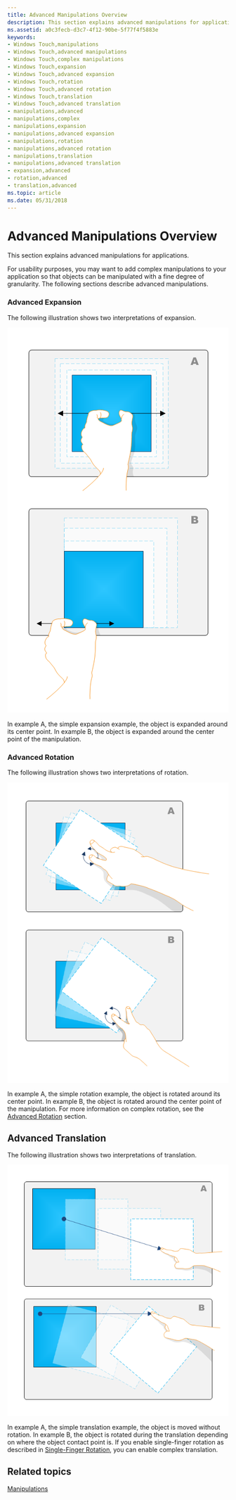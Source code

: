 ```yaml
---
title: Advanced Manipulations Overview
description: This section explains advanced manipulations for applications.
ms.assetid: a0c3fecb-d3c7-4f12-90be-5f77f4f5883e
keywords:
- Windows Touch,manipulations
- Windows Touch,advanced manipulations
- Windows Touch,complex manipulations
- Windows Touch,expansion
- Windows Touch,advanced expansion
- Windows Touch,rotation
- Windows Touch,advanced rotation
- Windows Touch,translation
- Windows Touch,advanced translation
- manipulations,advanced
- manipulations,complex
- manipulations,expansion
- manipulations,advanced expansion
- manipulations,rotation
- manipulations,advanced rotation
- manipulations,translation
- manipulations,advanced translation
- expansion,advanced
- rotation,advanced
- translation,advanced
ms.topic: article
ms.date: 05/31/2018
---
```


# Advanced Manipulations Overview

This section explains advanced manipulations for applications.

For usability purposes, you may want to add complex manipulations to your application so that objects can be manipulated with a fine degree of granularity. The following sections describe advanced manipulations.

### Advanced Expansion

The following illustration shows two interpretations of expansion.

![illustration showing simple expansion around an object's center point, and advanced expansion around the center point of the manipulation](images/expansion.png)

In example A, the simple expansion example, the object is expanded around its center point. In example B, the object is expanded around the center point of the manipulation.

### Advanced Rotation

The following illustration shows two interpretations of rotation.

![illustration showing two types of single-finger rotation: around the center or around the edge, with the edge involving both rotation and translation](images/rotation.png)

In example A, the simple rotation example, the object is rotated around its center point. In example B, the object is rotated around the center point of the manipulation. For more information on complex rotation, see the [Advanced Rotation](advanced-rotation.md) section.

## Advanced Translation

The following illustration shows two interpretations of translation.

![illustration showing simple translation, in which an object is moved without rotation, and advanced translation, which involves moving and rotation](images/translation.png)

In example A, the simple translation example, the object is moved without rotation. In example B, the object is rotated during the translation depending on where the object contact point is. If you enable single-finger rotation as described in [Single-Finger Rotation](single-finger-rotation.md), you can enable complex translation.

## Related topics

<dl> <dt>

[Manipulations](getting-started-with-manipulations.md)
</dt> </dl>

 

 




